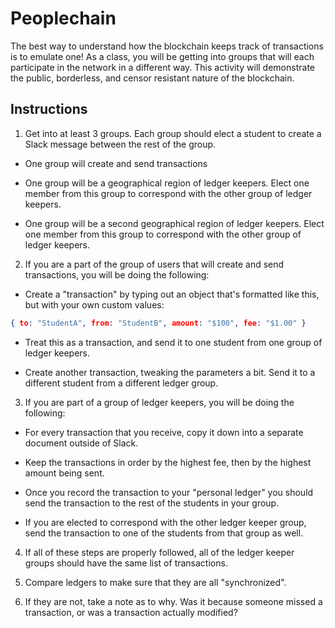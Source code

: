 # Peoplechain

The best way to understand how the blockchain keeps track of transactions is to emulate one!
As a class, you will be getting into groups that will each participate in the network in a different way.
This activity will demonstrate the public, borderless, and censor resistant nature of the blockchain.

## Instructions

1. Get into at least 3 groups. Each group should elect a student to create a Slack message between the rest of the group.

  * One group will create and send transactions

  * One group will be a geographical region of ledger keepers. Elect one member from this group to correspond with the other group of ledger keepers.

  * One group will be a second geographical region of ledger keepers. Elect one member from this group to correspond with the other group of ledger keepers.

2. If you are a part of the group of users that will create and send transactions, you will be doing the following:

  * Create a "transaction" by typing out an object that's formatted like this, but with your own custom values:

```json
{ to: "StudentA", from: "StudentB", amount: "$100", fee: "$1.00" }
```

  * Treat this as a transaction, and send it to one student from one group of ledger keepers.

  * Create another transaction, tweaking the parameters a bit. Send it to a different student from a different ledger group.

3. If you are part of a group of ledger keepers, you will be doing the following:

  * For every transaction that you receive, copy it down into a separate document outside of Slack.

  * Keep the transactions in order by the highest fee, then by the highest amount being sent.

  * Once you record the transaction to your "personal ledger" you should send the transaction to the rest of the students in your group.

  * If you are elected to correspond with the other ledger keeper group, send the transaction to one of the students from that group as well.

4. If all of these steps are properly followed, all of the ledger keeper groups should have the same list of transactions.

5. Compare ledgers to make sure that they are all "synchronized".

6. If they are not, take a note as to why. Was it because someone missed a transaction, or was a transaction actually modified?
